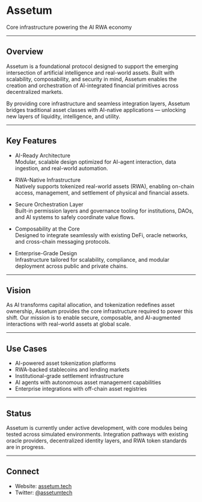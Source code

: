# Assetum  
Core infrastructure powering the AI RWA economy

---

## Overview  
Assetum is a foundational protocol designed to support the emerging intersection of artificial intelligence and real-world assets. Built with scalability, composability, and security in mind, Assetum enables the creation and orchestration of AI-integrated financial primitives across decentralized markets.

By providing core infrastructure and seamless integration layers, Assetum bridges traditional asset classes with AI-native applications — unlocking new layers of liquidity, intelligence, and utility.

---

## Key Features  
- AI-Ready Architecture  
  Modular, scalable design optimized for AI-agent interaction, data ingestion, and real-world automation.

- RWA-Native Infrastructure  
  Natively supports tokenized real-world assets (RWA), enabling on-chain access, management, and settlement of physical and financial assets.

- Secure Orchestration Layer  
  Built-in permission layers and governance tooling for institutions, DAOs, and AI systems to safely coordinate value flows.

- Composability at the Core  
  Designed to integrate seamlessly with existing DeFi, oracle networks, and cross-chain messaging protocols.

- Enterprise-Grade Design  
  Infrastructure tailored for scalability, compliance, and modular deployment across public and private chains.

---

## Vision  
As AI transforms capital allocation, and tokenization redefines asset ownership, Assetum provides the core infrastructure required to power this shift. Our mission is to enable secure, composable, and AI-augmented interactions with real-world assets at global scale.

---

## Use Cases  
- AI-powered asset tokenization platforms  
- RWA-backed stablecoins and lending markets  
- Institutional-grade settlement infrastructure  
- AI agents with autonomous asset management capabilities  
- Enterprise integrations with off-chain asset registries

---

## Status  
Assetum is currently under active development, with core modules being tested across simulated environments. Integration pathways with existing oracle providers, decentralized identity layers, and RWA token standards are in progress.

---

## Connect  
- Website: [assetum.tech](https://assetum.tech)  
- Twitter: [@assetumtech](https://twitter.com/assetumtech)
